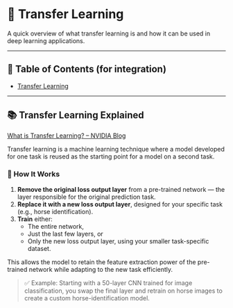 # 🧠 Transfer Learning

A quick overview of what transfer learning is and how it can be used in deep learning applications.

---

## 📑 Table of Contents (for integration)
- [Transfer Learning](#transfer-learning)

---

## 📚 Transfer Learning Explained

[What is Transfer Learning? – NVIDIA Blog](https://blogs.nvidia.com/blog/what-is-transfer-learning/)

Transfer learning is a machine learning technique where a model developed for one task is reused as the starting point for a model on a second task.

### 🔁 How It Works
1. **Remove the original loss output layer** from a pre-trained network — the layer responsible for the original prediction task.
2. **Replace it with a new loss output layer**, designed for your specific task (e.g., horse identification).
3. **Train** either:
   - The entire network,
   - Just the last few layers, or
   - Only the new loss output layer,
   using your smaller task-specific dataset.

This allows the model to retain the feature extraction power of the pre-trained network while adapting to the new task efficiently.

> ✅ Example: Starting with a 50-layer CNN trained for image classification, you swap the final layer and retrain on horse images to create a custom horse-identification model.

